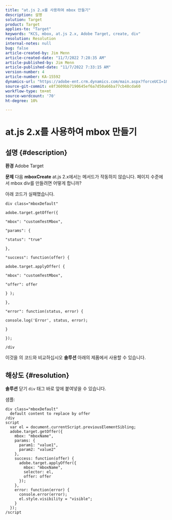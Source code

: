 ```yaml
---
title: "at.js 2.x를 사용하여 mbox 만들기"
description: 설명
solution: Target
product: Target
applies-to: "Target"
keywords: "KCS, mbox, at.js 2.x, Adobe Target, create, div"
resolution: Resolution
internal-notes: null
bug: false
article-created-by: Jim Menn
article-created-date: "11/7/2022 7:28:35 AM"
article-published-by: Jim Menn
article-published-date: "11/7/2022 7:33:15 AM"
version-number: 4
article-number: KA-15592
dynamics-url: "https://adobe-ent.crm.dynamics.com/main.aspx?forceUCI=1&pagetype=entityrecord&etn=knowledgearticle&id=35e69ac4-6d5e-ed11-9561-6045bd0065f9"
source-git-commit: e8f3609bb7190645ef6a7d50a66ba77cb48cda60
workflow-type: tm+mt
source-wordcount: '70'
ht-degree: 10%

---
```


# at.js 2.x를 사용하여 mbox 만들기

## 설명 {#description}


<b>환경</b>
Adobe Target

<b>문제</b>
다음 <b>mboxCreate</b> at.js 2.x에서는 메서드가 작동하지 않습니다. 페이지 수준에서 mbox div를 만들려면 어떻게 합니까?

아래 코드가 실패했습니다.


```
div class="mboxDefault"

adobe.target.getOffer({

"mbox": "customTestMbox",

"params": {

"status": "true"

},

"success": function(offer) {

adobe.target.applyOffer( {

"mbox": "customTestMbox",

"offer": offer

} );

},

"error": function(status, error) {

console.log('Error', status, error);

}

});

/div
```




이것을 의 코드와 비교하십시오 <b>솔루션</b> 아래의 제품에서 사용할 수 있습니다.


## 해상도 {#resolution}


<b>솔루션</b>
닫기 `div` 태그 바로 앞에 붙여넣을 수 있습니다.

샘플:


```
div class="mboxDefault" 
  default content to replace by offer 
/div 
script 
  var el = document.currentScript.previousElementSibling;
  adobe.target.getOffer({
    mbox: "mboxName",
    params: {
      param1: "value1",
      param2: "value2"
    },
    success: function(offer) {
      adobe.target.applyOffer({
        mbox: "mboxName",
        selector: el,
        offer: offer
      });
    },
    error: function(error) {
      console.error(error);
      el.style.visibility = "visible";
    }
  });
/script
```

